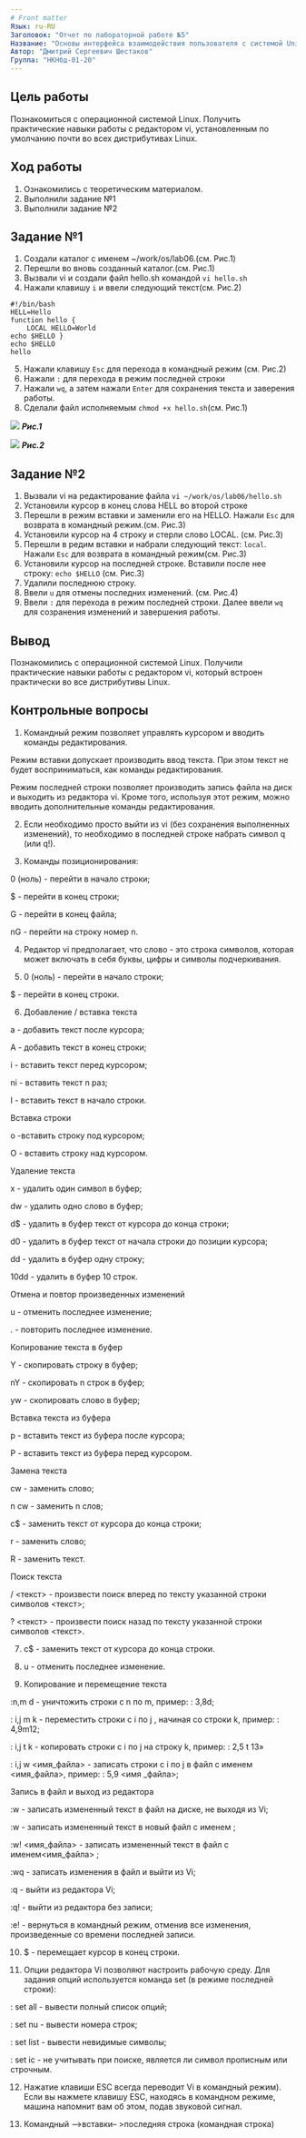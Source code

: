 ```yaml
---
# Front matter
Язык: ru-RU
Заголовок: "Отчет по лабораторной работе №5"
Название: "Основы интерфейса взаимодействия пользователя с системой Unix на уровне командной строки"
Автор: "Дмитрий Сергеевич Шестаков"
Группа: "НКНбд-01-20"
---
```


## Цель работы
  Познакомиться с операционной системой Linux. Получить практические навыки работы с редактором vi, установленным по умолчанию почти во всех дистрибутивах Linux.
  
## Ход работы
  1. Ознакомились с теоретическим материалом.
  2. Выполнили задание №1
  3. Выполнили задание №2
## Задание №1
  1. Создали каталог с именем ~/work/os/lab06.(см. Рис.1)
  2. Перешли во вновь созданный каталог.(см. Рис.1)
  3. Вызвали vi и создали файл hello.sh командой ```vi hello.sh```
  4. Нажали клавишу ```i``` и ввели следующий текст(см. Рис.2)
```shell
#!/bin/bash
HELL=Hello
function hello {
    LOCAL HELLO=World
echo $HELLO }
echo $HELLO
hello
```
  5. Нажали клавишу `Esc` для перехода в командный режим (см. Рис.2)
  6. Нажали `:` для перехода в режим последней строки
  7. Нажали `wq`, а затем нажали `Enter` для сохранения текста и заверения работы.
  8. Сделали файл исполняемым `chmod +x hello.sh`(см. Рис.1)

![](https://github.com/dsshestakov/Lab_09/blob/master/Снимок%20экрана%20от%202021-05-20%2012-14-11.png)
                                        ***Рис.1***

![](https://github.com/dsshestakov/Lab_09/blob/master/Снимок%20экрана%20от%202021-05-20%2012-14-21.png)
                                        ***Рис.2***
                                        
                                        
## Задание №2
  1. Вызвали vi на редактирование файла `vi ~/work/os/lab06/hello.sh`
  2. Установили курсор в конец слова HELL во второй строке
  3. Перешли в режим вставки и заменили его на HELLO. Нажали `Esc` для возврата в командный режим.(см. Рис.3)
  4. Установили курсор на 4 строку и стерли слово LOCAL. (см. Рис.3)
  5. Перешли в редим вставки и набрали следующий текст: `local`. Нажали `Esc` для возврата в командный режим(см. Рис.3)
  6. Установили курсор на последней строке. Вставили после нее строку: `echo $HELLO` (см. Рис.3)
  7. Удалили последнюю строку.
  8. Ввели `u` для отмены последних изменений. (см. Рис.4)
  9. Ввели `:` для перехода в режим последней строки. Далее ввели `wq` для созранения изменений и завершения работы.

## Вывод
Познакомились с операционной системой Linux. Получили практические навыки работы с редактором vi, который встроен практически во все дистрибутивы Linux.

## Контрольные вопросы
1. Командный режим позволяет управлять курсором и вводить команды редактирования.

Режим вставки допускает производить ввод текста. При этом текст не будет восприниматься, как команды редактирования.

Режим последней строки позволяет производить запись файла на диск и выходить из редактора vi. Кроме того, используя этот режим, можно вводить дополнительные команды редактирования.

2. Если необходимо просто выйти из vi (без сохранения выполненных изменений), то необходимо в последней строке набрать символ q (или q!).

3. Команды позиционирования:

0 (ноль) - перейти в начало строки;

$ - перейти в конец строки;

G - перейти в конец файла;

nG - перейти на строку номер n.

4. Редактор vi предполагает, что слово - это строка символов, которая может включать в себя буквы, цифры и символы подчеркивания.

5. 0 (ноль) - перейти в начало строки;

$ - перейти в конец строки.

6. Добавление / вставка текста

а - добавить текст после курсора;

А - добавить текст в конец строки;

i - вставить текст перед курсором;

ni - вставить текст n раз;

I - вставить текст в начало строки.

Вставка строки

o -вставить строку под курсором;

О - вставить строку над курсором.

Удаление текста

x - удалить один символ в буфер;

dw - удалить одно слово в буфер;

d$ - удалить в буфер текст от курсора до конца строки;

d0 - удалить в буфер текст от начала строки до позиции курсора;

dd - удалить в буфер одну строку;

10dd - удалить в буфер 10 строк.

Отмена и повтор произведенных изменений

u - отменить последнее изменение;

. - повторить последнее изменение.

Копирование текста в буфер

Y - скопировать строку в буфер;

nY - скопировать n строк в буфер;

yw - скопировать слово в буфер;

Вставка текста из буфера

p - вставить текст из буфера после курсора;

P - вставить текст из буфера перед курсором.

Замена текста

cw - заменить слово;

n cw - заменить n слов;

c$ - заменить текст от курсора до конца строки;

r - заменить слово;

R - заменить текст.

Поиск текста

/ <текст> - произвести поиск вперед по тексту указанной строки символов <текст>;

? <текст> - произвести поиск назад по тексту указанной строки символов <текст>.

7. c$ - заменить текст от курсора до конца строки.

8. u - отменить последнее изменение.

9. Копирование и перемещение текста

:n,m d - уничтожить строки с n по m, пример: : 3,8d;

: i,j m k - переместить строки с i по j , начиная со строки k, пример: : 4,9m12;

: i,j t k - копировать строки с i по j на строку k, пример: : 2,5 t 13»

: i,j w <имя_файла> - записать строки с i по j в файл с именем <имя_файла>, пример: : 5,9 <имя _файла>;

Запись в файл и выход из редактора

:w - записать измененный текст в файл на диске, не выходя из Vi;

:w <newfile> - записать измененный текст в новый файл с именем <newfile>;

:w! <имя_файла> - записать измененный текст в файл с именем<имя_файла> ;

:wq - записать изменения в файл и выйти из Vi;

:q - выйти из редактора Vi;

:q! - выйти из редактора без записи;

:e! - вернуться в командный режим, отменив все изменения, произведенные со времени последней записи.

10. $ - перемещает курсор в конец строки.

11. Опции редактора Vi позволяют настроить рабочую среду. Для задания опций используется команда set (в режиме последней строки):

: set all - вывести полный список опций;

: set nu - вывести номера строк;

: set list - вывести невидимые символы;

: set ic - не учитывать при поиске, является ли символ прописным или строчным.

12. Нажатие клавиши ESC всегда переводит Vi в командный режим). Если вы нажмете клавишу ESC, находясь в командном режиме, машина напомнит вам об этом, подав звуковой сигнал.

13. Командный –>вставки– >последняя строка (командная строка)
